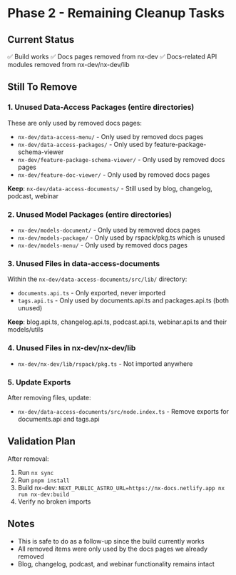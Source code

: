 # Phase 2 - Remaining Cleanup Tasks

## Current Status
✅ Build works
✅ Docs pages removed from nx-dev
✅ Docs-related API modules removed from nx-dev/nx-dev/lib

## Still To Remove

### 1. Unused Data-Access Packages (entire directories)
These are only used by removed docs pages:

- `nx-dev/data-access-menu/` - Only used by removed docs pages
- `nx-dev/data-access-packages/` - Only used by feature-package-schema-viewer
- `nx-dev/feature-package-schema-viewer/` - Only used by removed docs pages
- `nx-dev/feature-doc-viewer/` - Only used by removed docs pages

**Keep**: `nx-dev/data-access-documents/` - Still used by blog, changelog, podcast, webinar

### 2. Unused Model Packages (entire directories)
- `nx-dev/models-document/` - Only used by removed docs pages
- `nx-dev/models-package/` - Only used by rspack/pkg.ts which is unused
- `nx-dev/models-menu/` - Only used by removed docs pages

### 3. Unused Files in data-access-documents
Within the `nx-dev/data-access-documents/src/lib/` directory:

- `documents.api.ts` - Only exported, never imported
- `tags.api.ts` - Only used by documents.api.ts and packages.api.ts (both unused)

**Keep**: blog.api.ts, changelog.api.ts, podcast.api.ts, webinar.api.ts and their models/utils

### 4. Unused Files in nx-dev/nx-dev/lib
- `nx-dev/nx-dev/lib/rspack/pkg.ts` - Not imported anywhere

### 5. Update Exports
After removing files, update:
- `nx-dev/data-access-documents/src/node.index.ts` - Remove exports for documents.api and tags.api

## Validation Plan
After removal:
1. Run `nx sync`
2. Run `pnpm install`
3. Build nx-dev: `NEXT_PUBLIC_ASTRO_URL=https://nx-docs.netlify.app nx run nx-dev:build`
4. Verify no broken imports

## Notes
- This is safe to do as a follow-up since the build currently works
- All removed items were only used by the docs pages we already removed
- Blog, changelog, podcast, and webinar functionality remains intact
